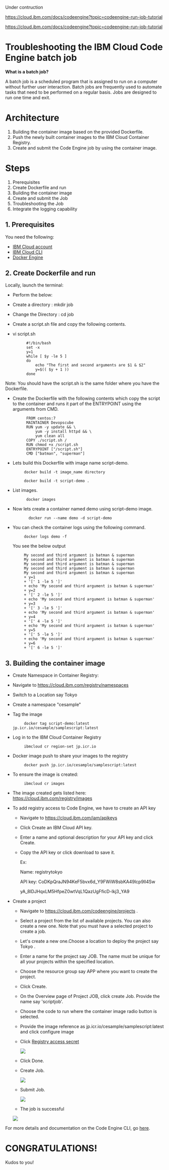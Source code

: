 Under contruction

https://cloud.ibm.com/docs/codeengine?topic=codeengine-run-job-tutorial

https://cloud.ibm.com/docs/codeengine?topic=codeengine-run-job-tutorial


# Troubleshooting the IBM Cloud Code Engine batch job 

**What is a batch job?**

A batch job is a scheduled program that is assigned to run on a computer without further user interaction.
Batch jobs are frequently used to automate tasks that need to be performed on a regular basis.
Jobs are designed to run one time and exit.


# Architecture

1. Building the container image based on the provided Dockerfile.
2. Push the newly built container images to the IBM Cloud Container Registry.
3. Create and submit the Code Engine job by using the container image.


# Steps

1. Prerequisites
2. Create Dockerfile and run
3. Building the container image 
4. Create and submit the Job
5. Troubleshooting the Job
6. Integrate the logging capability

## 1. Prerequisites

You need the following:

* [IBM Cloud account](https://cloud.ibm.com/registration)
* [IBM Cloud CLI](https://cloud.ibm.com/docs/cli?topic=cli-getting-started)
* [Docker Engine](https://cloud.ibm.com/docs/Registry?topic=Registry-getting-started#gs_registry_images_pulling)

## 2. Create Dockerfile and run 

Locally, launch the terminal:

* Perform the below:

* Create a directory : mkdir job

* Change the Directory : cd job

* Create a script.sh file and copy the following contents.

* vi script.sh

            
            #!/bin/bash
            set -x
            y=1
            while [ $y -le 5 ]
            do
                echo "The first and second arguments are $1 & $2"
                y=$(( $y + 1 ))	
            done
            
  
Note: You should have the script.sh is the same folder where you have the Dockerfile. 
  
* Create the Dockerfile with the following contents which copy the script to the container and runs it part of the ENTRYPOINT using the arguments from CMD. 
  
            
            FROM centos:7
            MAINTAINER Devopscube
            RUN yum -y update && \
                yum -y install httpd && \
                yum clean all
            COPY ./script.sh /
            RUN chmod +x /script.sh
            ENTRYPOINT ["/script.sh"]
            CMD ["batman", "superman"]
            

 * Lets build this Dockerfile with image name script-demo.
    
            docker build -t image_name directory
           
            docker build -t script-demo .
           
 * List images.
             
             docker images
             
 * Now lets create a container named demo using script-demo image.
     
              docker run --name demo -d script-demo
            
 * You can check the container logs using the following command.
      
            docker logs demo -f   
            
    You see the below output
    
            My second and third argument is batman & superman
            My second and third argument is batman & superman
            My second and third argument is batman & superman
            My second and third argument is batman & superman
            My second and third argument is batman & superman
            + y=1
            + '[' 1 -le 5 ']'
            + echo 'My second and third argument is batman & superman'
            + y=2
            + '[' 2 -le 5 ']'
            + echo 'My second and third argument is batman & superman'
            + y=3
            + '[' 3 -le 5 ']'
            + echo 'My second and third argument is batman & superman'
            + y=4
            + '[' 4 -le 5 ']'
            + echo 'My second and third argument is batman & superman'
            + y=5
            + '[' 5 -le 5 ']'
            + echo 'My second and third argument is batman & superman'
            + y=6
            + '[' 6 -le 5 ']'
            
 ## 3. Building the container image 

 * Create Namespace in Container Registry:

 * Navigate to https://cloud.ibm.com/registry/namespaces
 
 * Switch to a Location say Tokyo
   
 * Create a namespace "cesample"

 * Tag the image

            docker tag script-demo:latest jp.icr.io/cesample/samplescript:latest

 * Log in to the IBM Cloud Container Registry 

            ibmcloud cr region-set jp.icr.io

 * Docker image push to share your images to the registry

            docker push jp.icr.io/cesample/samplescript:latest

 * To ensure the image is created:

            ibmcloud cr images

* The image created gets listed here:  https://cloud.ibm.com/registry/images

* To add registry access to Code Engine, we have to create an API key 

   * Navigate to https://cloud.ibm.com/iam/apikeys

   * Click Create an IBM Cloud API key.
   
   * Enter a name and optional description for your API key and click Create.
   
   * Copy the API key or click download to save it.

      Ex:

      Name: registrytokyo

      API key: CoDKpQraJN94KeF5bvx6d_Y9FWiW8sbKA49lcp9Il4Sw

      yA_8lDJHqxLM5HfpeZ0wtVqL1QazUgFficD-lkj3_YA9

* Create a project

  * Navigate to https://cloud.ibm.com/codeengine/projects . 

  * Select a project from the list of available projects. You can also create a new one. Note that you must have a selected project to create a job.

  * Let's create a new one.Choose a location to deploy the project say Tokyo .

  * Enter a name for the project say JOB. The name must be unique for all your projects within the specified location.

  * Choose the resource group say APP where you want to create the project.

  * Click Create.

  * On the Overview page of Project JOB, click create Job. Provide the name say 'scriptjob'.

   * Choose the code to run where the container image radio button is selected. 
   
   * Provide the image reference as  jp.icr.io/cesample/samplescript:latest and click configure image
   
   * Click [Registry access secret](https://cloud.ibm.com/docs/codeengine?topic=codeengine-add-registry#add-registry-access-ce) 

     ![](img/secretaccess.png)

   * Click Done.

   * Create Job.
   
     ![](scriptjob.png)
     
   * Submit Job.
 
     ![](img/scriptjob.png)
     
    * The job is successful
     
     ![](img/jobsubmit.png)
   



For more details and documentation on the Code Engine CLI, go [here](https://cloud.ibm.com/docs/codeengine?topic=codeengine-cli).



# CONGRATULATIONS!
Kudos to you! 

